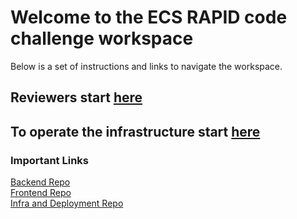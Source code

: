 # Welcome to the ECS RAPID code challenge workspace

Below is a set of instructions and links to navigate the workspace.

## Reviewers start [here](https://github.com/ECS-Tech-Challenge/rapid-start-here/blob/main/README.md)

## To operate the infrastructure start [here](https://github.com/ECS-Tech-Challenge/rapid/blob/main/README.md)

### Important Links
[Backend Repo](https://github.com/ECS-Tech-Challenge/backend-boilerplate)  
[Frontend Repo](https://github.com/ECS-Tech-Challenge/frontend-boilerplate)  
[Infra and Deployment Repo](https://github.com/ECS-Tech-Challenge/rapid)  
